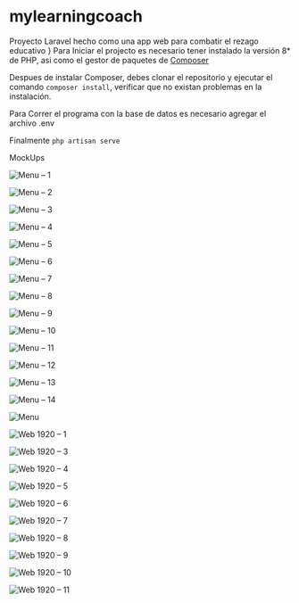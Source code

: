 # mylearningcoach
 Proyecto Laravel hecho como una app web para combatir el rezago educativo
 }
 Para Iniciar el projecto es necesario tener instalado la versión 8* de PHP, asi como el gestor de paquetes de [Composer](https://getcomposer.org/download/)
 
 Despues de instalar Composer, debes clonar el repositorio y ejecutar el comando `composer install`, verificar que no existan problemas en la instalación.
 
 
 Para Correr el programa con la base de datos es necesario agregar el archivo .env 
 
 Finalmente `php artisan serve`
 
 
 MockUps
 
![Menu – 1](https://user-images.githubusercontent.com/74982686/180607797-2e62b745-45e3-4dea-b8dc-4a0ad84c1ba4.png)

![Menu – 2](https://user-images.githubusercontent.com/74982686/180607811-100e54df-e4d4-421e-b651-238633055f67.png)

![Menu – 3](https://user-images.githubusercontent.com/74982686/180607813-3d8e0b6b-e25e-4bbe-bb68-bf989a7ba1f5.png)

![Menu – 4](https://user-images.githubusercontent.com/74982686/180607816-ec307645-f5cc-4836-afcb-3bed98a7041f.png)

![Menu – 5](https://user-images.githubusercontent.com/74982686/180607826-60648c44-af8e-4ec5-b128-e2910e0567d0.png)

![Menu – 6](https://user-images.githubusercontent.com/74982686/180607831-f986f0b7-8c93-4f90-9ed1-31f6ef297831.png)

![Menu – 7](https://user-images.githubusercontent.com/74982686/180607832-3251c78e-7de9-4d5a-ac7e-6c2023d45a26.png)

![Menu – 8](https://user-images.githubusercontent.com/74982686/180607835-0458161c-5913-4a23-9a6c-c015f66622ac.png)

![Menu – 9](https://user-images.githubusercontent.com/74982686/180607838-66c5a0e0-e578-4ac4-be38-415f2c824691.png)

![Menu – 10](https://user-images.githubusercontent.com/74982686/180607844-92919016-7799-4a35-988d-6f7cc50890fb.png)

![Menu – 11](https://user-images.githubusercontent.com/74982686/180607846-763cadc7-a428-430a-92b0-552f28fc0ea3.png)

![Menu – 12](https://user-images.githubusercontent.com/74982686/180607849-611b3641-0c1b-41eb-a442-a44b7b690528.png)

![Menu – 13](https://user-images.githubusercontent.com/74982686/180607853-6841ee28-b26c-4ea9-a64e-51e43a563af0.png)

![Menu – 14](https://user-images.githubusercontent.com/74982686/180607858-c926924f-9cb8-41ec-9a98-7d47b65fb1ff.png)

![Menu](https://user-images.githubusercontent.com/74982686/180607861-a9550404-359d-4ac2-ba40-fe58ba6e9c11.png)

![Web 1920 – 1](https://user-images.githubusercontent.com/74982686/180607866-c8361346-04ae-4acb-8146-7d8bdf80765a.png)

![Web 1920 – 3](https://user-images.githubusercontent.com/74982686/180607874-7c193658-14d9-4315-8b28-db6e0cf195b2.png)

![Web 1920 – 4](https://user-images.githubusercontent.com/74982686/180607898-e8da9e61-238a-478b-8bf0-4aa00186e463.png)

![Web 1920 – 5](https://user-images.githubusercontent.com/74982686/180607901-c1a219ba-da63-4e37-8979-798dbd0558ae.png)


![Web 1920 – 6](https://user-images.githubusercontent.com/74982686/180607905-b6cc6c2d-3cf9-4141-beff-bb0253a7b3d8.png)

![Web 1920 – 7](https://user-images.githubusercontent.com/74982686/180607909-61f8c489-24c3-4726-adf7-0dec3c488775.png)


![Web 1920 – 8](https://user-images.githubusercontent.com/74982686/180607913-25122cb4-c6b5-4889-8e93-166133c7b838.png)


![Web 1920 – 9](https://user-images.githubusercontent.com/74982686/180607918-6f69d994-3ff9-4335-967b-35078cac263d.png)

![Web 1920 – 10](https://user-images.githubusercontent.com/74982686/180607919-ce58863b-e400-4d31-9d12-edda1270cb53.png)

![Web 1920 – 11](https://user-images.githubusercontent.com/74982686/180607924-da49a0d9-7c0d-4897-9087-974da0be76ac.png)


